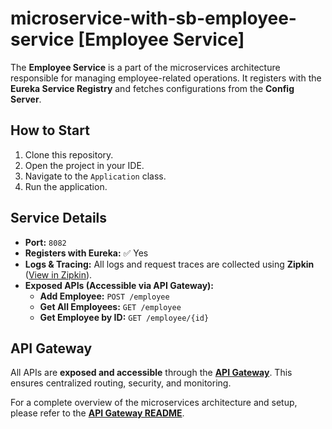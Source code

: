 # microservice-with-sb-employee-service [Employee Service]

The **Employee Service** is a part of the microservices architecture responsible for managing employee-related operations. It registers with the **Eureka Service Registry** and fetches configurations from the **Config Server**.

## How to Start

1. Clone this repository.
2. Open the project in your IDE.
3. Navigate to the `Application` class.
4. Run the application.

## Service Details

- **Port:** `8082`
- **Registers with Eureka:** ✅ Yes
- **Logs & Tracing:** All logs and request traces are collected using **Zipkin** ([View in Zipkin](http://localhost:9411/zipkin/)).
- **Exposed APIs (Accessible via API Gateway):**
    - **Add Employee:** `POST /employee`
    - **Get All Employees:** `GET /employee`
    - **Get Employee by ID:** `GET /employee/{id}`

## API Gateway

All APIs are **exposed and accessible** through the **[API Gateway](http://localhost:8083)**. This ensures centralized routing, security, and monitoring.

For a complete overview of the microservices architecture and setup, please refer to the **[API Gateway README](https://github.com/code-with-rj1399/microservice-with-sb-api-gateway/blob/master/README.md)**.  
